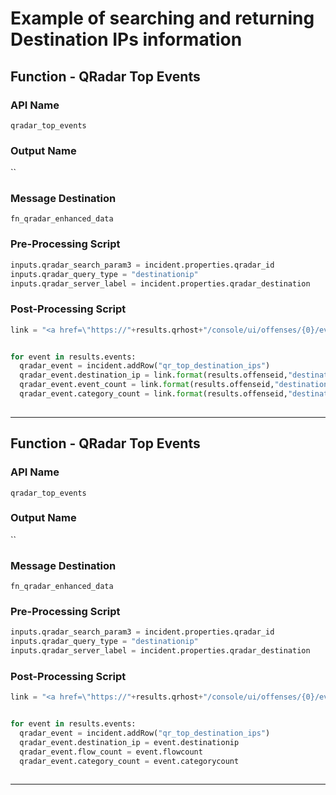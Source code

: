 <!--
    DO NOT MANUALLY EDIT THIS FILE
    THIS FILE IS AUTOMATICALLY GENERATED WITH resilient-sdk codegen
-->

# Example of searching and returning Destination IPs information

## Function - QRadar Top Events

### API Name
`qradar_top_events`

### Output Name
``

### Message Destination
`fn_qradar_enhanced_data`

### Pre-Processing Script
```python
inputs.qradar_search_param3 = incident.properties.qradar_id
inputs.qradar_query_type = "destinationip"
inputs.qradar_server_label = incident.properties.qradar_destination
```

### Post-Processing Script
```python
link = "<a href=\"https://"+results.qrhost+"/console/ui/offenses/{0}/events?filter={1}%3B%3D%3B%3B{2}&page=1&pagesize=10\" target=\"_blank\">{3}</a>"


for event in results.events:
  qradar_event = incident.addRow("qr_top_destination_ips")
  qradar_event.destination_ip = link.format(results.offenseid,"destinationip",event.destinationip,event.destinationip)
  qradar_event.event_count = link.format(results.offenseid,"destinationip",event.destinationip,event.eventcount)
  qradar_event.category_count = link.format(results.offenseid,"destinationip",event.destinationip,event.categorycount)
  
```

---

## Function - QRadar Top Events

### API Name
`qradar_top_events`

### Output Name
``

### Message Destination
`fn_qradar_enhanced_data`

### Pre-Processing Script
```python
inputs.qradar_search_param3 = incident.properties.qradar_id
inputs.qradar_query_type = "destinationip"
inputs.qradar_server_label = incident.properties.qradar_destination
```

### Post-Processing Script
```python
link = "<a href=\"https://"+results.qrhost+"/console/ui/offenses/{0}/events?filter={1}%3B%3D%3B%3B{2}&page=1&pagesize=10\" target=\"_blank\">{3}</a>"


for event in results.events:
  qradar_event = incident.addRow("qr_top_destination_ips")
  qradar_event.destination_ip = event.destinationip
  qradar_event.flow_count = event.flowcount
  qradar_event.category_count = event.categorycount
  
```

---

